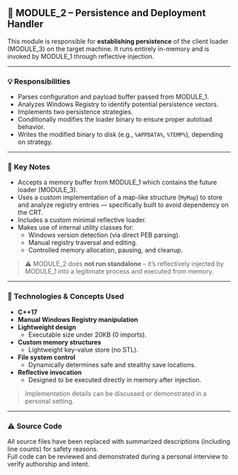 ## 🧩 MODULE_2 – Persistence and Deployment Handler

This module is responsible for **establishing persistence** of the client loader (MODULE_3) on the target machine. It runs entirely in-memory and is invoked by MODULE_1 through reflective injection.

---

### 💡 Responsibilities

- Parses configuration and payload buffer passed from MODULE_1.
- Analyzes Windows Registry to identify potential persistence vectors.
- Implements two persistence strategies.
- Conditionally modifies the loader binary to ensure proper autoload behavior.
- Writes the modified binary to disk (e.g., `%APPDATA%`, `%TEMP%`), depending on strategy.

---

### 🧠 Key Notes

- Accepts a memory buffer from MODULE_1 which contains the future loader (MODULE_3).
- Uses a custom implementation of a map-like structure (`MyMap`) to store and analyze registry entries — specifically built to avoid dependency on the CRT.
- Includes a custom minimal reflective loader.
- Makes use of internal utility classes for:
  - Windows version detection (via direct PEB parsing).
  - Manual registry traversal and editing.
  - Controlled memory allocation, pausing, and cleanup.

> ⚠️ MODULE_2 does **not run standalone** – it’s reflectively injected by MODULE_1 into a legitimate process and executed from memory.

---

### 🔧 Technologies & Concepts Used

- **C++17**
- **Manual Windows Registry manipulation**
- **Lightweight design**
  - Executable size under 20KB (0 imports).
- **Custom memory structures**
  - Lightweight key-value store (no STL).
- **File system control**
  - Dynamically determines safe and stealthy save locations.
- **Reflective invocation**
  - Designed to be executed directly in memory after injection.
> Implementation details can be discussed or demonstrated in a personal setting.
---

### ⚠️ Source Code

All source files have been replaced with summarized descriptions (including line counts) for safety reasons.  
Full code can be reviewed and demonstrated during a personal interview to verify authorship and intent.
